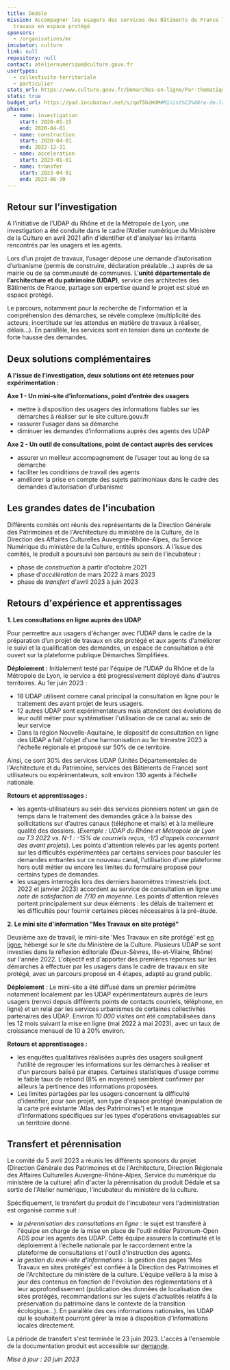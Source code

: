 ```yaml
---
title: Dédale
mission: Accompagner les usagers des services des Bâtiments de France lors de
  travaux en espace protégé
sponsors:
  - /organisations/mc
incubator: culture
link: null
repository: null
contact: ateliernumerique@culture.gouv.fr
usertypes:
  - collectivite-territoriale
  - particulier
stats_url: https://www.culture.gouv.fr/Demarches-en-ligne/Par-thematiques/Architecture/Mes-travaux-en-site-protege/A-propos
stats: true
budget_url: https://pad.incubateur.net/s/qeT5bzHUM#Minist%C3%A8re-de-la-culture-atelier-num%C3%A9rique
phases:
  - name: investigation
    start: 2020-01-15
    end: 2020-04-01
  - name: construction
    start: 2020-04-01
    end: 2022-12-31
  - name: acceleration
    start: 2023-01-01
  - name: transfer
    start: 2023-04-01
    end: 2023-06-30
---
```

## **Retour sur l’investigation**

A l’initiative de l’UDAP du Rhône et de la Métropole de Lyon, une investigation a été conduite dans le cadre l’Atelier numérique du Ministère de la Culture en avril 2021 afin d’identifier et d'analyser les irritants rencontrés par les usagers et les agents.

Lors d’un projet de travaux, l’usager dépose une demande d’autorisation d’urbanisme (permis de construire, déclaration préalable…) auprès de sa mairie ou de sa communauté de communes. L'**unité départementale de l’architecture et du patrimoine (UDAP)**, service des architectes des Bâtiments de France, partage son expertise quand le projet est situé en espace protégé.

Le parcours, notamment pour la recherche de l’information et la compréhension des démarches, se révèle  complexe (multiplicité des acteurs, incertitude sur les attendus en matière de travaux à réaliser, délais...). En parallèle, les services sont en tension dans un contexte de forte hausse des demandes.

## **Deux solutions complémentaires**

**A l’issue de l’investigation, deux solutions ont été retenues pour expérimentation :**

**Axe 1 - Un mini-site d’informations, point d’entrée des usagers** 

* mettre à disposition des usagers des informations fiables sur les démarches à réaliser sur le site culture.gouv.fr
* rassurer l’usager dans sa démarche
* diminuer les demandes d’informations auprès des agents des UDAP

**Axe 2 - Un outil de consultations, point de contact auprès des services** 

* assurer un meilleur accompagnement de l’usager tout au long de sa démarche
* faciliter les conditions de travail des agents
* améliorer la prise en compte des sujets patrimoniaux dans le cadre des demandes d’autorisation d’urbanisme

## **Les grandes dates de l'incubation** 

Différents comités ont réunis des représentants de la Direction Générale des Patrimoines et de l'Architecture du ministère de la Culture, de la Direction des Affaires Culturelles Auvergne-Rhône-Alpes, du Service Numérique du ministère de la Culture, entités sponsors. A l'issue des comités, le produit a poursuivi son parcours au sein de l'incubateur : 

* phase de *construction* à partir d'octobre 2021 
* phase d'*accélération* de mars 2022 à mars 2023 
* phase de *transfert* d'avril 2023 à juin 2023

## **Retours d'expérience et apprentissages**

**1. Les consultations en ligne auprès des UDAP**  

Pour permettre aux usagers d'échanger avec l’UDAP dans le cadre de la préparation d’un projet de travaux en site protégé et aux agents d'améliorer le suivi et la qualification des demandes, un espace de consultation a été ouvert sur la plateforme publique Démarches Simplifiées.

**Déploiement :** Initialement testé par l'équipe de l'UDAP du Rhône et de la Métropole de Lyon, le service a été progressivement déployé dans d'autres territoires. Au 1er juin 2023 :

* 18 UDAP utilisent comme canal principal la consultation en ligne pour le traitement des avant projet de leurs usagers. 
* 12 autres UDAP sont expérimentateurs mais attendent des évolutions de leur outil métier pour systématiser l'utilisation de ce canal au sein de leur service 
* Dans la région Nouvelle-Aquitaine, le dispositif de consultation en ligne des UDAP a fait l'objet d'une harmonisation au 1er trimestre 2023 à l'échelle régionale et proposé sur 50% de ce territoire. 

Ainsi, ce sont 30% des services UDAP (Unités Départementales de l'Architecture et du Patrimoine, services des Bâtiments de France) sont utilisateurs ou expérimentateurs, soit environ 130 agents à l'échelle nationale. 

**Retours et apprentissages :** 

* les agents-utilisateurs au sein des services pionniers notent un gain de temps dans le traitement des demandes grâce à la baisse des sollicitations sur d’autres canaux (téléphone et mails) et à la meilleure qualité des dossiers. (*Exemple : UDAP du Rhône et Métropole de Lyon au T3 2022 vs. N-1 : -15% de courriels reçus, -1/3 d'appels concernant des avant projets*). Les points d'attention relevés par les agents portent sur les difficultés expérimentées par certains services pour basculer les demandes entrantes sur ce nouveau canal, l'utilisation d'une plateforme hors outil métier ou encore les limites du formulaire proposé pour certains types de demandes.
* les  usagers interrogés lors des  derniers baromètres trimestriels (oct. 2022 et janvier 2023) accordent au service de consultation en ligne une *note de satisfaction de 7/10 en moyenne*. Les points d'attention relevés portent principalement sur deux éléments : les délais de traitement et les difficultés pour fournir certaines pièces nécessaires à la pré-étude. 

**2. Le mini site d'information "Mes Travaux en site protégé"** 

Deuxième axe de travail, le mini-site 'Mes Travaux en site protégé' est [en ligne](https://www.culture.gouv.fr/Demarches-en-ligne/Par-thematiques/Architecture/Mes-travaux-en-secteur-protege), hébergé sur le site du Ministère de la Culture. Plusieurs UDAP se sont investies dans la réflexion éditoriale (Deux-Sèvres, Ille-et-Vilaine, Rhône) sur l'année 2022. L'objectif est d'apporter des premières réponses sur les démarches à effectuer par les usagers dans le cadre de travaux en site protégé, avec un parcours proposé en 4 étapes, adapté au grand public. 

**Déploiement** : Le mini-site a été diffusé dans un premier périmètre notamment localement par les UDAP expérimentateurs auprès de leurs usagers (renvoi depuis différents points de contacts courriels, téléphone, en ligne) et un relai par les services urbanismes de certaines collectivités partenaires des UDAP. Environ *10 000 visites* ont été comptabilisées dans les 12 mois suivant la mise en ligne (mai 2022 à mai 2023), avec un taux de croissance mensuel de 10 à 20% environ. 

**Retours et apprentissages :** 

* les enquêtes qualitatives réalisées auprès des usagers soulignent l'utilité de regrouper les informations sur les démarches à réaliser et d'un parcours balisé par étapes. Certaines statistiques d'usage comme le faible taux de rebond (8% en moyenne) semblent confirmer par ailleurs la pertinence des informations proposées. 
* Les limites partagées par les usagers concernent la difficulté d'identifier, pour son projet, son type d'espace protégé (manipulation de la carte pré existante 'Atlas des Patrimoines') et le manque d'informations spécifiques sur les types d'opérations envisageables sur un territoire donné. 

## Transfert et pérennisation 

Le comité du 5 avril 2023 a réunis les différents sponsors du projet (Direction Générale des Patrimoines et de l'Architecture, Direction Régionale des Affaires Culturelles Auvergne-Rhône-Alpes, Service du numérique du ministère de la culture) afin d'acter la pérennisation du produit Dédale et sa sortie de l'Atelier numérique, l'incubateur du ministère de la culture. 

Spécifiquement, le transfert du produit de l'incubateur vers l'administration est organisé comme suit : 

* *la pérennisation des consultations en ligne* : le sujet est transféré à l'équipe en charge de la mise en place de l'outil métier Patronum-Open ADS pour les agents des UDAP. Cette équipe assurera la continuité et le déploiement à l'échelle nationale par le raccordement entre la plateforme de consultations et l'outil d'instruction des agents.  
* *la gestion du mini-site d'informations* : la gestion des pages 'Mes Travaux en sites protégés' est confiée à la Direction des Patrimoines et de l'Architecture du ministère de la culture. L'équipe veillera à la mise à jour des contenus en fonction de l'évolution des réglementations et à leur approfondissement (publication des données de localisation des sites protégés, recommandations sur les sujets d'actualités relatifs à la préservation du patrimoine dans le contexte de la transition écologique...). En parallèle des ces informations nationales, les UDAP qui le souhaitent pourront gérer la mise à disposition d'informations locales directement. 

La période de transfert s'est terminée le 23 juin 2023. L'accès à l'ensemble de la documentation produit est accessible sur [demande](mailto:ateliernumerique.snum@culture.gouv.fr). 

*Mise à jour : 20 juin 2023*